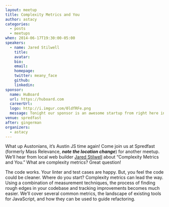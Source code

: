 ```yaml
---
layout: meetup
title: Complexity Metrics and You
author: astacy
categories:
  - posts
  - meetups
when: 2014-06-17T19:30:00-05:00
speakers:
  - name: Jared Stilwell
    title:
    avatar:
    bio:
    email:
    homepage:
    twitter: meany_face
    github:
    linkedin:
sponsor:
  name: HuBoard
  url: https://huboard.com
  careerUrl:
  logo: http://i.imgur.com/0ldfRFe.png
  message: Tonight our sponsor is an awesome startup from right here in Austin. <a href="https://huboard.com">HuBoard</a> gives you instant project management built right on top of what you&#8217;re already using for your project, GitHub. Check out their app online, and make sure to tell them thanks for covering the pizza and drinks this month!
venue: spredfast
after: gingerman
organizers:
  - astacy
---
```


What up Austonians, it&#8217;s Austin JS time again! Come join us at Spredfast (formerly Mass Relevance, **_note the location change_**) for another meetup. We&#8217;ll hear from local web builder [Jared Stilwell][1] about &#8220;Complexity Metrics and You.&#8221; What are complexity metrics? Great question!

The code works. Your linter and test cases are happy. But, you feel the code could be cleaner. Where do you start? Complexity metrics can lead the way. Using a combination of measurement techniques, the process of finding rough edges in your codebase and tracking improvements becomes much easier. We&#8217;ll cover several common metrics, the landscape of existing tools for JavaScript, and how they can be used to guide refactoring.

[1]: https://twitter.com/meany_face
